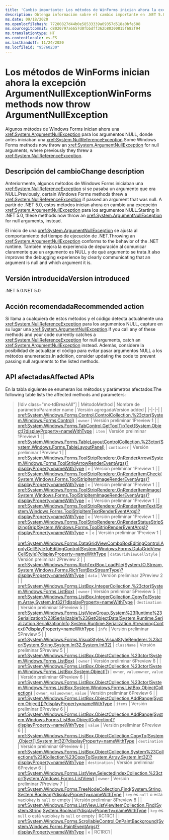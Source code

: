 ```yaml
---
title: 'Cambio importante: Los métodos de WinForms inician ahora la excepción ArgumentNullException'
description: Obtenga información sobre el cambio importante en .NET 5.0 por el que algunos métodos de Windows Forms ahora inician una excepción ArgumentNullException para los argumentos NULL.
ms.date: 09/18/2020
ms.openlocfilehash: 77280827d44b0e58533339a09357d518a0bfe508
ms.sourcegitcommit: d8020797a6657d0fbbdff362b80300815f682f94
ms.translationtype: HT
ms.contentlocale: es-ES
ms.lasthandoff: 11/24/2020
ms.locfileid: "95760230"
---
```

# <a name="winforms-methods-now-throw-argumentnullexception"></a><span data-ttu-id="10601-103">Los métodos de WinForms inician ahora la excepción ArgumentNullException</span><span class="sxs-lookup"><span data-stu-id="10601-103">WinForms methods now throw ArgumentNullException</span></span>

<span data-ttu-id="10601-104">Algunos métodos de Windows Forms inician ahora una <xref:System.ArgumentNullException> para los argumentos NULL, donde antes iniciaban una <xref:System.NullReferenceException>.</span><span class="sxs-lookup"><span data-stu-id="10601-104">Some Windows Forms methods now throw an <xref:System.ArgumentNullException> for null arguments, where previously they threw a <xref:System.NullReferenceException>.</span></span>

## <a name="change-description"></a><span data-ttu-id="10601-105">Descripción del cambio</span><span class="sxs-lookup"><span data-stu-id="10601-105">Change description</span></span>

<span data-ttu-id="10601-106">Anteriormente, algunos métodos de Windows Forms iniciaban una <xref:System.NullReferenceException> si se pasaba un argumento que era NULL.</span><span class="sxs-lookup"><span data-stu-id="10601-106">Previously, certain Windows Forms methods threw a <xref:System.NullReferenceException> if passed an argument that was null.</span></span> <span data-ttu-id="10601-107">A partir de .NET 5.0, estos métodos inician ahora en cambio una excepción <xref:System.ArgumentNullException> para los argumentos NULL.</span><span class="sxs-lookup"><span data-stu-id="10601-107">Starting in .NET 5.0, these methods now throw an <xref:System.ArgumentNullException> for null arguments, instead.</span></span>

<span data-ttu-id="10601-108">El inicio de una <xref:System.ArgumentNullException> se ajusta al comportamiento del tiempo de ejecución de .NET.</span><span class="sxs-lookup"><span data-stu-id="10601-108">Throwing an <xref:System.ArgumentNullException> conforms to the behavior of the .NET runtime.</span></span> <span data-ttu-id="10601-109">También mejora la experiencia de depuración al comunicar claramente que un argumento es NULL y de qué argumento se trata.</span><span class="sxs-lookup"><span data-stu-id="10601-109">It also improves the debugging experience by clearly communicating that an argument is null and which argument it is.</span></span>

## <a name="version-introduced"></a><span data-ttu-id="10601-110">Versión introducida</span><span class="sxs-lookup"><span data-stu-id="10601-110">Version introduced</span></span>

<span data-ttu-id="10601-111">.NET 5.0</span><span class="sxs-lookup"><span data-stu-id="10601-111">.NET 5.0</span></span>

## <a name="recommended-action"></a><span data-ttu-id="10601-112">Acción recomendada</span><span class="sxs-lookup"><span data-stu-id="10601-112">Recommended action</span></span>

<span data-ttu-id="10601-113">Si llama a cualquiera de estos métodos y el código detecta actualmente una <xref:System.NullReferenceException> para los argumentos NULL, capture en su lugar una <xref:System.ArgumentNullException>.</span><span class="sxs-lookup"><span data-stu-id="10601-113">If you call any of these methods and your code currently catches a <xref:System.NullReferenceException> for null arguments, catch an <xref:System.ArgumentNullException> instead.</span></span> <span data-ttu-id="10601-114">Además, considere la posibilidad de actualizar el código para evitar pasar argumentos NULL a los métodos enumerados.</span><span class="sxs-lookup"><span data-stu-id="10601-114">In addition, consider updating the code to prevent passing null arguments to the listed methods.</span></span>

## <a name="affected-apis"></a><span data-ttu-id="10601-115">API afectadas</span><span class="sxs-lookup"><span data-stu-id="10601-115">Affected APIs</span></span>

<span data-ttu-id="10601-116">En la tabla siguiente se enumeran los métodos y parámetros afectados:</span><span class="sxs-lookup"><span data-stu-id="10601-116">The following table lists the affected methods and parameters:</span></span>

> [!div class="mx-tdBreakAll"]
> | <span data-ttu-id="10601-117">Método</span><span class="sxs-lookup"><span data-stu-id="10601-117">Method</span></span> | <span data-ttu-id="10601-118">Nombre de parámetro</span><span class="sxs-lookup"><span data-stu-id="10601-118">Parameter name</span></span> | <span data-ttu-id="10601-119">Versión agregada</span><span class="sxs-lookup"><span data-stu-id="10601-119">Version added</span></span> |
> |-|-|-|
> | <xref:System.Windows.Forms.Control.ControlCollection.%23ctor(System.Windows.Forms.Control)> | `owner` | <span data-ttu-id="10601-120">Versión preliminar 1</span><span class="sxs-lookup"><span data-stu-id="10601-120">Preview 1</span></span> |
> | <xref:System.Windows.Forms.TabControl.GetToolTipText(System.Object)?displayProperty=nameWithType> | `item` | <span data-ttu-id="10601-121">Versión preliminar 1</span><span class="sxs-lookup"><span data-stu-id="10601-121">Preview 1</span></span> |
> | <xref:System.Windows.Forms.TableLayoutControlCollection.%23ctor(System.Windows.Forms.TableLayoutPanel)> | `container` | <span data-ttu-id="10601-122">Versión preliminar 1</span><span class="sxs-lookup"><span data-stu-id="10601-122">Preview 1</span></span> |
> | <xref:System.Windows.Forms.ToolStripRenderer.OnRenderArrow(System.Windows.Forms.ToolStripArrowRenderEventArgs)?displayProperty=nameWithType> | `e` | <span data-ttu-id="10601-123">Versión preliminar 1</span><span class="sxs-lookup"><span data-stu-id="10601-123">Preview 1</span></span> |
> | <xref:System.Windows.Forms.ToolStripRenderer.OnRenderItemCheck(System.Windows.Forms.ToolStripItemImageRenderEventArgs)?displayProperty=nameWithType> | `e` | <span data-ttu-id="10601-124">Versión preliminar 1</span><span class="sxs-lookup"><span data-stu-id="10601-124">Preview 1</span></span> |
> | <xref:System.Windows.Forms.ToolStripRenderer.OnRenderItemImage(System.Windows.Forms.ToolStripItemImageRenderEventArgs)?displayProperty=nameWithType> | `e` | <span data-ttu-id="10601-125">Versión preliminar 1</span><span class="sxs-lookup"><span data-stu-id="10601-125">Preview 1</span></span> |
> | <xref:System.Windows.Forms.ToolStripRenderer.OnRenderItemText(System.Windows.Forms.ToolStripItemTextRenderEventArgs)?displayProperty=nameWithType> | `e` | <span data-ttu-id="10601-126">Versión preliminar 1</span><span class="sxs-lookup"><span data-stu-id="10601-126">Preview 1</span></span> |
> | <xref:System.Windows.Forms.ToolStripRenderer.OnRenderStatusStripSizingGrip(System.Windows.Forms.ToolStripRenderEventArgs)?displayProperty=nameWithType> > | `e` | <span data-ttu-id="10601-127">Versión preliminar 1</span><span class="sxs-lookup"><span data-stu-id="10601-127">Preview 1</span></span> |
> | <xref:System.Windows.Forms.DataGridViewComboBoxEditingControl.ApplyCellStyleToEditingControl(System.Windows.Forms.DataGridViewCellStyle)?displayProperty=nameWithType> | `dataGridViewCellStyle` | <span data-ttu-id="10601-128">Versión preliminar 2</span><span class="sxs-lookup"><span data-stu-id="10601-128">Preview 2</span></span> |
> | <xref:System.Windows.Forms.RichTextBox.LoadFile(System.IO.Stream,System.Windows.Forms.RichTextBoxStreamType)?displayProperty=nameWithType> | `data` | <span data-ttu-id="10601-129">Versión preliminar 2</span><span class="sxs-lookup"><span data-stu-id="10601-129">Preview 2</span></span> |
> | <xref:System.Windows.Forms.ListBox.IntegerCollection.%23ctor(System.Windows.Forms.ListBox)> | `owner` | <span data-ttu-id="10601-130">Versión preliminar 5</span><span class="sxs-lookup"><span data-stu-id="10601-130">Preview 5</span></span> |
> | <xref:System.Windows.Forms.ListBox.IntegerCollection.CopyTo(System.Array,System.Int32)?displayProperty=nameWithType> | `destination` | <span data-ttu-id="10601-131">Versión preliminar 5</span><span class="sxs-lookup"><span data-stu-id="10601-131">Preview 5</span></span> |
> | <xref:System.Windows.Forms.ListViewGroup.System%23Runtime%23Serialization%23ISerializable%23GetObjectData(System.Runtime.Serialization.SerializationInfo,System.Runtime.Serialization.StreamingContext)?displayProperty=nameWithType> | `info` | <span data-ttu-id="10601-132">Versión preliminar 5</span><span class="sxs-lookup"><span data-stu-id="10601-132">Preview 5</span></span> |
> | <xref:System.Windows.Forms.VisualStyles.VisualStyleRenderer.%23ctor(System.String,System.Int32,System.Int32)> | `className` | <span data-ttu-id="10601-133">Versión preliminar 5</span><span class="sxs-lookup"><span data-stu-id="10601-133">Preview 5</span></span> |
> | <xref:System.Windows.Forms.ListBox.ObjectCollection.%23ctor(System.Windows.Forms.ListBox)> | `owner` | <span data-ttu-id="10601-134">Versión preliminar 6</span><span class="sxs-lookup"><span data-stu-id="10601-134">Preview 6</span></span> |
> | <xref:System.Windows.Forms.ListBox.ObjectCollection.%23ctor(System.Windows.Forms.ListBox,System.Object[])> | <span data-ttu-id="10601-135">`owner`, `value`</span><span class="sxs-lookup"><span data-stu-id="10601-135">`owner`, `value`</span></span> | <span data-ttu-id="10601-136">Versión preliminar 6</span><span class="sxs-lookup"><span data-stu-id="10601-136">Preview 6</span></span> |
> | <xref:System.Windows.Forms.ListBox.ObjectCollection.%23ctor(System.Windows.Forms.ListBox,System.Windows.Forms.ListBox.ObjectCollection)> | <span data-ttu-id="10601-137">`owner`, `value`</span><span class="sxs-lookup"><span data-stu-id="10601-137">`owner`, `value`</span></span> | <span data-ttu-id="10601-138">Versión preliminar 6</span><span class="sxs-lookup"><span data-stu-id="10601-138">Preview 6</span></span> |
> | <xref:System.Windows.Forms.ListBox.ObjectCollection.AddRange(System.Object[])?displayProperty=nameWithType> | `items` | <span data-ttu-id="10601-139">Versión preliminar 6</span><span class="sxs-lookup"><span data-stu-id="10601-139">Preview 6</span></span> |
> | <xref:System.Windows.Forms.ListBox.ObjectCollection.AddRange(System.Windows.Forms.ListBox.ObjectCollection)?displayProperty=nameWithType> | `value` | <span data-ttu-id="10601-140">Versión preliminar 6</span><span class="sxs-lookup"><span data-stu-id="10601-140">Preview 6</span></span> |
> | <xref:System.Windows.Forms.ListBox.ObjectCollection.CopyTo(System.Object[],System.Int32)?displayProperty=nameWithType> | `destination` | <span data-ttu-id="10601-141">Versión preliminar 6</span><span class="sxs-lookup"><span data-stu-id="10601-141">Preview 6</span></span> |
> | <xref:System.Windows.Forms.ListBox.ObjectCollection.System%23Collections%23ICollection%23CopyTo(System.Array,System.Int32)?displayProperty=nameWithType> | `destination` | <span data-ttu-id="10601-142">Versión preliminar 6</span><span class="sxs-lookup"><span data-stu-id="10601-142">Preview 6</span></span> |
> | <xref:System.Windows.Forms.ListView.SelectedIndexCollection.%23ctor(System.Windows.Forms.ListView)> | `owner` | <span data-ttu-id="10601-143">Versión preliminar 7</span><span class="sxs-lookup"><span data-stu-id="10601-143">Preview 7</span></span> |
> | <xref:System.Windows.Forms.TreeNodeCollection.Find(System.String,System.Boolean)?displayProperty=nameWithType> | <span data-ttu-id="10601-144">`key` es `null` o está vacío</span><span class="sxs-lookup"><span data-stu-id="10601-144">`key` is `null` or empty</span></span> | <span data-ttu-id="10601-145">Versión preliminar 8</span><span class="sxs-lookup"><span data-stu-id="10601-145">Preview 8</span></span> |
> | <xref:System.Windows.Forms.ListView.ListViewItemCollection.Find(System.String,System.Boolean)?displayProperty=nameWithType> | <span data-ttu-id="10601-146">`key` es `null` o está vacío</span><span class="sxs-lookup"><span data-stu-id="10601-146">`key` is `null` or empty</span></span> | <span data-ttu-id="10601-147">RC1</span><span class="sxs-lookup"><span data-stu-id="10601-147">RC1</span></span> |
> | <xref:System.Windows.Forms.ScrollableControl.OnPaintBackground(System.Windows.Forms.PaintEventArgs)?displayProperty=nameWithType> | `e` | <span data-ttu-id="10601-148">RC1</span><span class="sxs-lookup"><span data-stu-id="10601-148">RC1</span></span> |

<!--

### Affected APIs

- `M:System.Windows.Forms.Control.ControlCollection.#ctor(System.Windows.Forms.Control)`
- `M:System.Windows.Forms.TabControl.GetToolTipText(System.Object)`
- `M:System.Windows.Forms.TableLayoutControlCollection.#ctor(System.Windows.Forms.TableLayoutPanel)`
- `M:System.Windows.Forms.ToolStripRenderer.OnRenderArrow(System.Windows.Forms.ToolStripArrowRenderEventArgs)`
- `M:System.Windows.Forms.ToolStripRenderer.OnRenderItemImage(System.Windows.Forms.ToolStripItemImageRenderEventArgs)`
- `M:System.Windows.Forms.ToolStripRenderer.OnRenderItemCheck(System.Windows.Forms.ToolStripItemImageRenderEventArgs)`
- `M:System.Windows.Forms.ToolStripRenderer.OnRenderItemText(System.Windows.Forms.ToolStripItemTextRenderEventArgs)`
- `M:System.Windows.Forms.ToolStripRenderer.OnRenderStatusStripSizingGrip(System.Windows.Forms.ToolStripRenderEventArgs)`
- `M:System.Windows.Forms.DataGridViewComboBoxEditingControl.ApplyCellStyleToEditingControl(System.Windows.Forms.DataGridViewCellStyle)`
- `M:System.Windows.Forms.RichTextBox.LoadFile(System.IO.Stream,System.Windows.Forms.RichTextBoxStreamType)`
- `M:System.Windows.Forms.ListViewGroup.System#Runtime#Serialization#ISerializable#GetObjectData(System.Runtime.Serialization.SerializationInfo,System.Runtime.Serialization.StreamingContext)`
- `M:System.Windows.Forms.VisualStyles.VisualStyleRenderer.#ctor(System.String,System.Int32,System.Int32)`
- `M:System.Windows.Forms.ListBox.IntegerCollection.#ctor(System.Windows.Forms.ListBox)`
- `M:System.Windows.Forms.ListBox.IntegerCollection.CopyTo(System.Array,System.Int32)`
- `M:System.Windows.Forms.ListBox.ObjectCollection.#ctor(System.Windows.Forms.ListBox)`
- `M:System.Windows.Forms.ListBox.ObjectCollection.#ctor(System.Windows.Forms.ListBox,System.Object[])`
- `M:System.Windows.Forms.ListBox.ObjectCollection.#ctor(System.Windows.Forms.ListBox,System.Windows.Forms.ListBox.ObjectCollection)`
- `M:System.Windows.Forms.ListBox.ObjectCollection.AddRange(System.Object[])`
- `M:System.Windows.Forms.ListBox.ObjectCollection.AddRange(System.Windows.Forms.ListBox.ObjectCollection)`
- `M:System.Windows.Forms.ListBox.ObjectCollection.CopyTo(System.Object[],System.Int32)`
- `M:System.Windows.Forms.ListBox.ObjectCollection.System#Collections#ICollection#CopyTo(System.Array,System.Int32)`
- `M:System.Windows.Forms.ListView.SelectedIndexCollection.#ctor(System.Windows.Forms.ListView)`
- `M:System.Windows.Forms.TreeNodeCollection.Find(System.String,System.Boolean)`
- `M:System.Windows.Forms.ListView.ListViewItemCollection.Find(System.String,System.Boolean)`
- `M:System.Windows.Forms.ScrollableControl.OnPaintBackground(System.Windows.Forms.PaintEventArgs)`

### Category

Windows Forms

-->
